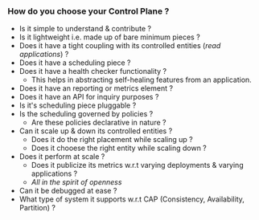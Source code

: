 ### How do you choose your Control Plane ?

- Is it simple to understand & contribute ?
- Is it lightweight i.e. made up of bare minimum pieces ?
- Does it have a tight coupling with its controlled entities (*read applications*) ?
- Does it have a scheduling piece ?
- Does it have a health checker functionality ?
  - This helps in abstracting self-healing features from an application.
- Does it have an reporting or metrics element ?
- Does it have an API for inquiry purposes ?
- Is it's scheduling piece pluggable ?
- Is the scheduling governed by policies ?
  - Are these policies declarative in nature ?
- Can it scale up & down its controlled entities ?
  - Does it do the right placement while scaling up ?
  - Does it chooese the right entity while scaling down ?
- Does it perform at scale ?
  - Does it publicize its metrics w.r.t varying deployments & varying applications ?
  - *All in the spirit of openness*
- Can it be debugged at ease ?
- What type of system it supports w.r.t CAP (Consistency, Availability, Partition) ?
